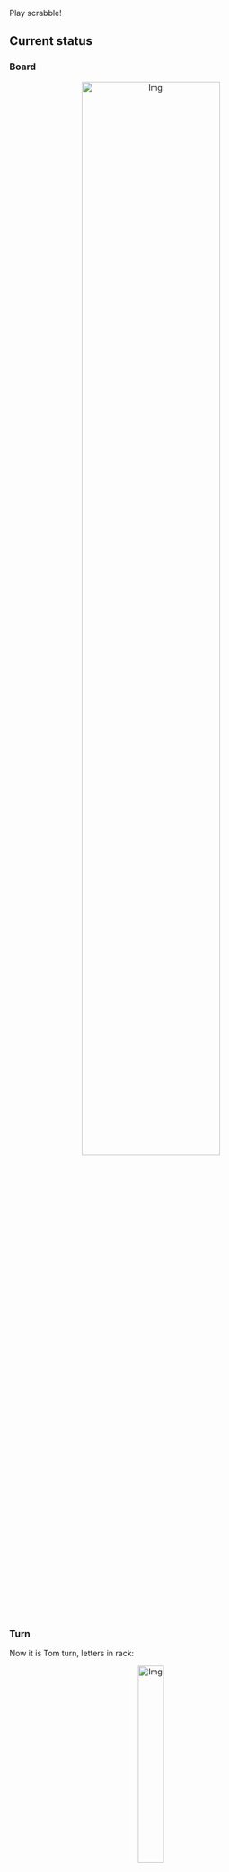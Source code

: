 
Play scrabble!
## Current status
### Board
<p align="center">
<img src="https://raw.githubusercontent.com/radosz99/radosz99/main/board.png" width=70% alt="Img"/>
    </p>
    
### Turn
Now it is Tom turn, letters in rack:
<p align="center">
<img src="https://raw.githubusercontent.com/radosz99/radosz99/main/rack.png" width=30% alt="Img"/>
</p>

### Game score
| Id | Player name | Points |
  | - | - | - |  
|0 | Tom | 253
|1 | Jerry | 372
## Make the move
Make the move and insert the letters by creating an [issue](https://github.com/radosz99/radosz99/issues/new?title=scrabble%7Cmove%7C7%3AA%3ARIDE&body=Just+push+%27Submit+new+issue%27+or+update+with+your+move.) according to the rules or...

## Possibly best moves  
Are you sure? :smiling_imp: :smiling_imp: :smiling_imp:
<details>
  <summary>Spoiler warning!</summary>
  
  | Id | Move | Issue link | Points |
  | - | - | - | - |  
|1| 8:G:pe | [scrabble&#124;move&#124;8:G:pe](https://github.com/radosz99/radosz99/issues/new?title=scrabble%7Cmove%7C8%3AG%3Ape&body=Just+push+%27Submit+new+issue%27+or+update+with+your+move.) | 7 
|2| 6:G:po | [scrabble&#124;move&#124;6:G:po](https://github.com/radosz99/radosz99/issues/new?title=scrabble%7Cmove%7C6%3AG%3Apo&body=Just+push+%27Submit+new+issue%27+or+update+with+your+move.) | 7 
|3| 6:F:pro | [scrabble&#124;move&#124;6:F:pro](https://github.com/radosz99/radosz99/issues/new?title=scrabble%7Cmove%7C6%3AF%3Apro&body=Just+push+%27Submit+new+issue%27+or+update+with+your+move.) | 6 
|4| 5:A:pit | [scrabble&#124;move&#124;5:A:pit](https://github.com/radosz99/radosz99/issues/new?title=scrabble%7Cmove%7C5%3AA%3Apit&body=Just+push+%27Submit+new+issue%27+or+update+with+your+move.) | 5 
|5| 5:A:rip | [scrabble&#124;move&#124;5:A:rip](https://github.com/radosz99/radosz99/issues/new?title=scrabble%7Cmove%7C5%3AA%3Arip&body=Just+push+%27Submit+new+issue%27+or+update+with+your+move.) | 5 
|6| 5:A:tip | [scrabble&#124;move&#124;5:A:tip](https://github.com/radosz99/radosz99/issues/new?title=scrabble%7Cmove%7C5%3AA%3Atip&body=Just+push+%27Submit+new+issue%27+or+update+with+your+move.) | 5 
|7| 5:A:pir | [scrabble&#124;move&#124;5:A:pir](https://github.com/radosz99/radosz99/issues/new?title=scrabble%7Cmove%7C5%3AA%3Apir&body=Just+push+%27Submit+new+issue%27+or+update+with+your+move.) | 5 
|8| 12:M:up | [scrabble&#124;move&#124;12:M:up](https://github.com/radosz99/radosz99/issues/new?title=scrabble%7Cmove%7C12%3AM%3Aup&body=Just+push+%27Submit+new+issue%27+or+update+with+your+move.) | 4 
|9| 5:A:pi | [scrabble&#124;move&#124;5:A:pi](https://github.com/radosz99/radosz99/issues/new?title=scrabble%7Cmove%7C5%3AA%3Api&body=Just+push+%27Submit+new+issue%27+or+update+with+your+move.) | 4 
|10| E:11:op | [scrabble&#124;move&#124;E:11:op](https://github.com/radosz99/radosz99/issues/new?title=scrabble%7Cmove%7CE%3A11%3Aop&body=Just+push+%27Submit+new+issue%27+or+update+with+your+move.) | 4 
</details>
    
## Latest moves

| Id | Type | Move / Letters to replace | Created words / New letters | Date | Points | Player | Who |
| - | - | - | - | - | - | - | - |
|23| INSERT | A:10:fay | ['FAY'] | 11/24/2022, 13:33:28 | 10 | Jerry | [radosz99](github.com/radosz99) |
|22| INSERT | 10:A:firm | ['FIRM'] | 11/24/2022, 13:32:23 | 9 | Tom | [radosz99](github.com/radosz99) |
|21| INSERT | F:9:zek | ['ZEK'] | 11/24/2022, 13:31:14 | 36 | Jerry | [radosz99](github.com/radosz99) |
|20| INSERT | M:6:vego | ['VEGO'] | 11/24/2022, 13:29:12 | 14 | Tom | [radosz99](github.com/radosz99) |
|19| INSERT | 0:C:fanion | ['FANION'] | 11/24/2022, 13:27:12 | 27 | Jerry | [radosz99](github.com/radosz99) |
|18| INSERT | 4:D:raxed | ['RAXED'] | 11/24/2022, 13:25:46 | 26 | Tom | [radosz99](github.com/radosz99) |
|17| INSERT | D:0:antar | ['ANTAR'] | 11/24/2022, 13:24:54 | 12 | Jerry | [radosz99](github.com/radosz99) |
|16| INSERT | 2:B:outdid | ['OUTDID'] | 11/24/2022, 13:24:00 | 20 | Tom | [radosz99](github.com/radosz99) |
|15| INSERT | B:1:vortical | ['VORTICAL'] | 11/24/2022, 13:23:20 | 80 | Jerry | [radosz99](github.com/radosz99) |
|14| INSERT | 7:A:tanh | ['TANH'] | 11/24/2022, 13:22:40 | 21 | Tom | [radosz99](github.com/radosz99) |
|13| INSERT | D:6:ihrams | ['IHRAMS'] | 11/24/2022, 13:21:48 | 15 | Jerry | [radosz99](github.com/radosz99) |
|12| INSERT | 11:D:sokah | ['SOKAH'] | 11/24/2022, 13:21:05 | 24 | Tom | [radosz99](github.com/radosz99) |
|11| INSERT | H:10:thali | ['THALI'] | 11/24/2022, 13:14:44 | 36 | Jerry | [radosz99](github.com/radosz99) |
|10| INSERT | 13:F:belie | ['BELIE'] | 11/24/2022, 12:59:00 | 13 | Tom | [radosz99](github.com/radosz99) |
|9| INSERT | J:12:eel | ['EEL'] | 11/24/2022, 12:57:25 | 5 | Jerry | [radosz99](github.com/radosz99) |
|8| INSERT | 14:J:loupen | ['LOUPEN'] | 11/24/2022, 12:55:43 | 27 | Tom | [radosz99](github.com/radosz99) |
|7| INSERT | M:11:quep | ['QUEP'] | 11/24/2022, 12:29:51 | 30 | Jerry | [radosz99](github.com/radosz99) |
|6| INSERT | 11:K:suq | ['SUQ'] | 11/24/2022, 12:27:31 | 24 | Tom | [radosz99](github.com/radosz99) |
|5| INSERT | O:6:toison | ['TOISON'] | 11/24/2022, 12:26:55 | 21 | Jerry | [radosz99](github.com/radosz99) |
|4| INSERT | 9:J:decoys | ['DECOYS'] | 11/24/2022, 12:24:38 | 24 | Tom | [radosz99](github.com/radosz99) |
|3| INSERT | H:6:owe | ['OWE'] | 11/24/2022, 12:06:20 | 6 | Jerry | [radosz99](github.com/radosz99) |
|2| INSERT | 5:J:jaw | ['JAW'] | 11/24/2022, 12:05:11 | 29 | Tom | [radosz99](github.com/radosz99) |
|1| INSERT | K:4:garbless | ['GARBLESS'] | 11/24/2022, 12:01:06 | 94 | Jerry | [radosz99](github.com/radosz99) |
|0| INSERT | 7:H:wemb | ['WEMB'] | 11/24/2022, 11:59:20 | 22 | Tom | [radosz99](github.com/radosz99) |
